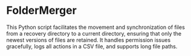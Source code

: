 # FolderMerger
This Python script facilitates the movement and synchronization of files from a recovery directory to a current directory, ensuring that only the newest versions of files are retained. It handles permission issues gracefully, logs all actions in a CSV file, and supports long file paths.
